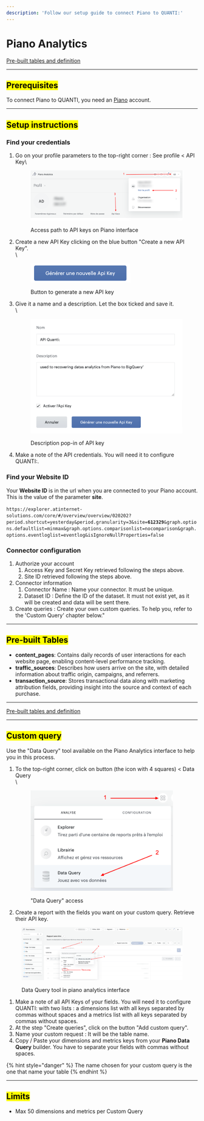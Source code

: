 ```yaml
---
description: 'Follow our setup guide to connect Piano to QUANTI:'
---
```


# Piano Analytics

<a href="https://dbdiagram.io/e/684ae2df1dff20a534ca7171/684ae3f71dff20a534ca9d5f" class="button primary" data-icon="table-tree">Pre-built tables and definition  </a>

***

## <mark style="background-color:yellow;">Prerequisites</mark>

To connect Piano to QUANTI, you need an [Piano](https://piano.io/fr/?utm_source=quanti.io\&utm_medium=partnership\&utlm_campaign=campaign=ecommerce-data-connector) account.

***

## <mark style="background-color:yellow;">Setup instructions</mark>

### Find your credentials

1.  Go on your profile parameters to the top-right corner : See profile < API Key\


    <figure><img src="../../content/en/docs/prologue/piano/piano1.png" alt="Access path to API keys on Piano interface"><figcaption><p>Access path to API keys on Piano interface<br></p></figcaption></figure>
2.  Create a new API Key clicking on the blue button "Create a new API Key".\
    \


    <figure><img src="../../content/en/docs/prologue/piano/piano2.png" alt="Button to generate a new API key on Piano interface" width="263"><figcaption><p>Button to generate a new API key</p></figcaption></figure>


3.  Give it a name and a description. Let the box ticked and save it.\
    \


    <figure><img src="../../content/en/docs/prologue/piano/piano3.png" alt="Description pop-in of API key in Piano interface" width="563"><figcaption><p>Description pop-in of API key</p></figcaption></figure>


4. Make a note of the API credentials. You will need it to configure QUANTI:.

### Find your Website ID

Your **Website ID** is in the url when you are connected to your Piano account. This is the value of the parameter **site**.

`https://explorer.atinternet-solutions.com/core/#/overview/overview/020202?period.shortcut=yesterday&period.granularity=3&site=`**`612329`**`&graph.options.defaultlist=minmax&graph.options.comparisonlist=nocomparison&graph.options.eventloglist=eventlog&isIgnoreNullProperties=false`

### Connector configuration

1. Authorize your account
   1. Access Key and Secret Key retrieved following the steps above.
   2. Site ID retrieved following the steps above.
2. Connector information
   1. Connector Name : Name your connector. It must be unique.
   2. Dataset ID : Define the ID of the dataset. It must not exist yet, as it will be created and data will be sent there.
3. Create queries : Create your own custom queries. To help you, refer to the 'Custom Query' chapter below."

***

## <mark style="background-color:yellow;">Pre-built Tables</mark>

* **content\_pages**: Contains daily records of user interactions for each website page, enabling content-level performance tracking.
* **traffic\_sources**: Describes how users arrive on the site, with detailed information about traffic origin, campaigns, and referrers.
* **transaction\_source**: Stores transactional data along with marketing attribution fields, providing insight into the source and context of each purchase.

***

<a href="https://dbdiagram.io/e/684ae2df1dff20a534ca7171/684ae3f71dff20a534ca9d5f" class="button primary" data-icon="table-tree">Pre-built tables and definition  </a>

***

## <mark style="background-color:yellow;">Custom query</mark>

Use the "Data Query" tool available on the Piano Analytics interface to help you in this process.

1.  To the top-right corner, click on button (the icon with 4 squares) < Data Query\
    \


    <figure><img src="../../content/en/docs/prologue/piano/piano4.png" alt="&#x22;Data Query&#x22; access" width="375"><figcaption><p>"Data Query" access</p></figcaption></figure>


2. Create a report with the fields you want on your custom query. Retrieve their API key.

<figure><img src="../../content/en/docs/prologue/piano/piano5.png" alt="Data Query tool in piano analytics interface"><figcaption><p>Data Query tool in piano analytics interface</p></figcaption></figure>



1. Make a note of all API Keys of your fields. You will need it to configure QUANTI: with two lists : a dimensions list with all keys separated by commas without spaces and a metrics list with all keys separated by commas without spaces.
2. At the step "Create queries", click on the button "Add custom query".
3. Name your custom request : It will be the table name.
4. Copy / Paste your dimensions and metrics keys from your **Piano Data Query** builder. You have to separate your fields with commas without spaces.

{% hint style="danger" %}
The name chosen for your custom query is the one that name your table
{% endhint %}

***

## <mark style="background-color:yellow;">Limits</mark>

* Max 50 dimensions and metrics per Custom Query
